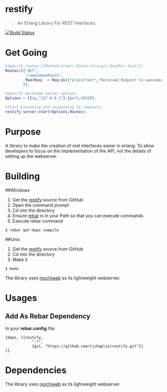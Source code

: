 restify
=======

>An Erlang Library For REST Interfaces

[![Build Status](https://travis-ci.org/tjchaplin/restify.png?branch=master)](https://travis-ci.org/tjchaplin/restify)

# Get Going

```erlang
%Specify routes:[{Method:atom(),Route:string(),Handler:fun()}]
Routes=[{'GET',
		 "/awesomeoRoute",
		 fun(Req) -> Req:ok({"plain/text","Received Request to awesomeoRoute"}) end
		}].

%Specify mochiweb server options
Options = [{ip,"127.0.0.1"},{port,8888}].

%Start Listening and responding to requests
restify_server:start(Options,Routes).
```

# Purpose

A library to make the creation of rest interfaces easier in erlang.  To allow developers to focus on the implementation of the API, not the details of setting up the webserver.

# Building

##Windows

1. Get the [restify](https://github.com/tjchaplin/restify) source from GitHub
2. Open the command prompt
3. Cd into the directory
4. Ensure [rebar](https://github.com/rebar/rebar) is in your Path so that you can execute commands
5. Execute rebar command

```
$ rebar get-deps compile
```

##Unix

1. Get the [restify](https://github.com/tjchaplin/restify) source from GitHub
2. Cd into the directory
3. Make it

```
$ make
```
The library uses [mochiweb](https://github.com/mochi/mochiweb) as its lightweight webserver.

# Usages

## Add As Rebar Dependency

In your **rebar.config** file:

```
{deps, [{restify, 
			".*",
			{git, "https://github.com/tjchaplin/restify.git"}}
]}.
```

# Dependencies

The library uses [mochiweb](https://github.com/mochi/mochiweb) as its lightweight webserver.